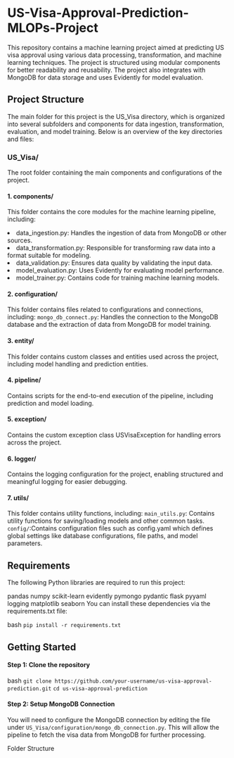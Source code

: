 # US-Visa-Approval-Prediction-MLOPs-Project

This repository contains a machine learning project aimed at predicting US visa approval using various data processing, transformation, and machine learning techniques. The project is structured using modular components for better readability and reusability. The project also integrates with MongoDB for data storage and uses Evidently for model evaluation.

## Project Structure
The main folder for this project is the US_Visa directory, which is organized into several subfolders and components for data ingestion, transformation, evaluation, and model training. Below is an overview of the key directories and files:

### US_Visa/
The root folder containing the main components and configurations of the project.

#### 1. components/
This folder contains the core modules for the machine learning pipeline, including:
<li>data_ingestion.py: Handles the ingestion of data from MongoDB or other sources.
<li>data_transformation.py: Responsible for transforming raw data into a format suitable for modeling.
<li>data_validation.py: Ensures data quality by validating the input data.
<li>model_evaluation.py: Uses Evidently for evaluating model performance.
<li>model_trainer.py: Contains code for training machine learning models.

#### 2. configuration/
This folder contains files related to configurations and connections, including:
`mongo_db_connect.py`: Handles the connection to the MongoDB database and the extraction of data from MongoDB for model training.

#### 3. entity/
This folder contains custom classes and entities used across the project, including model handling and prediction entities.

#### 4. pipeline/
Contains scripts for the end-to-end execution of the pipeline, including prediction and model loading.

#### 5. exception/
Contains the custom exception class USVisaException for handling errors across the project.

#### 6. logger/
Contains the logging configuration for the project, enabling structured and meaningful logging for easier debugging.

#### 7. utils/
This folder contains utility functions, including:
`main_utils.py`: Contains utility functions for saving/loading models and other common tasks.
`config/`:Contains configuration files such as config.yaml which defines global settings like database configurations, file paths, and model parameters.

## Requirements
The following Python libraries are required to run this project:

pandas
numpy
scikit-learn
evidently
pymongo
pydantic
flask
pyyaml
logging
matplotlib
seaborn
You can install these dependencies via the requirements.txt file:

bash
`pip install -r requirements.txt`

## Getting Started
#### Step 1: Clone the repository
bash
`git clone https://github.com/your-username/us-visa-approval-prediction.git`
`cd us-visa-approval-prediction`

#### Step 2: Setup MongoDB Connection
You will need to configure the MongoDB connection by editing the file under `US_Visa/configuration/mongo_db_connection.py`. This will allow the pipeline to fetch the visa data from MongoDB for further processing.



Folder Structure
